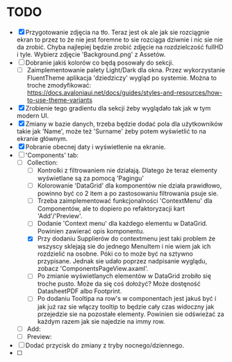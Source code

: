 ﻿# TODO
- [x] Przygotowanie zdjęcia na tło. Teraz jest ok ale jak sie rozciągnie ekran to przez to że nie jest foremne to sie rozciąga dziwnie i nic sie nie da zrobić. Chyba najlepiej będzie zrobić zdjęcie na rozdzielczość fullHD i tyle. Wybierz zdjęcie 'Background.png' z Assetów.
- [ ] Dobranie jakiś kolorów co będą posowały do sekcji.
	- [ ] Zaimplementowanie palety Light/Dark dla okna. Przez wykorzystanie FluentTheme aplikacja 'dziedziczy' wygląd po systemie. Można to troche zmodyfikować: https://docs.avaloniaui.net/docs/guides/styles-and-resources/how-to-use-theme-variants
- [x] Zrobienie tego gradientu dla sekcji żeby wyglądało tak jak w tym modern UI.
- [x] Zmiany w bazie danych, trzeba będzie dodać pola dla użytkowników takie jak 'Name', może też 'Surname' żeby potem wyświetlić to na ekranie głównym.
- [x] Pobranie obecnej daty i wyświetlenie na ekranie.
- [ ] 'Components' tab:
	- [ ] Collection: 
		- [ ] Kontrolki z filtrowaniem nie działają. Dlatego że teraz elementy wyświetlane są za pomocą 'Pagingu'
		- [ ] Kolorowanie 'DataGrid' dla komponentów nie działa prawidłowo, powinno być co 2 item a po zastosowaniu filtrowania psuje sie.
		- [ ] Trzeba zaimplementować funkcjonalności 'ContextMenu' dla Componentów, ale to dopiero po refaktoryzacji kart 'Add'/'Preview'.
		- [ ] Dodanie 'Context menu' dla każdego elementu w DataGrid. Powinien zawierać opis komponentu.
		- [x] Przy dodaniu Supplierów do contextmenu jest taki problem że wszyscy sklejają sie do jednego MenuItem i nie wiem jak ich rozdzielić na osobne. Póki co to może być na sztywno przypisane. Jednak sie udało poprzez nadpisanie wyglądu, zobacz 'ComponentsPageView.axaml'.
		- [ ] Po zmianie wyświetlanych elementów w DataGrid zrobiło się troche pusto. Może da się coś dołożyć? Może dostęność DatasheetPDF albo Footprint.
		- [ ] Po dodaniu Tooltipa na row's w componentach jest jakuś być i jak już raz sie włączy tooltip to będzie cały czas widoczny jak przejedzie sie na pozostałe elementy. Powinien sie odświeżać za każdym razem jak sie najedzie na immy row.
	- [ ] Add:
	- [ ] Preview:
- [ ] Dodać przycisk do zmiany z tryby nocnego/dziennego.
- [ ] 